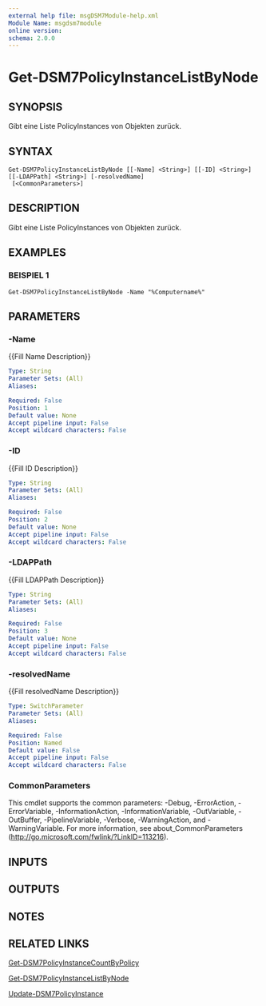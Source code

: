 ```yaml
---
external help file: msgDSM7Module-help.xml
Module Name: msgdsm7module
online version:
schema: 2.0.0
---
```


# Get-DSM7PolicyInstanceListByNode

## SYNOPSIS
Gibt eine Liste PolicyInstances von Objekten zurück.

## SYNTAX

```
Get-DSM7PolicyInstanceListByNode [[-Name] <String>] [[-ID] <String>] [[-LDAPPath] <String>] [-resolvedName]
 [<CommonParameters>]
```

## DESCRIPTION
Gibt eine Liste PolicyInstances von Objekten zurück.

## EXAMPLES

### BEISPIEL 1
```
Get-DSM7PolicyInstanceListByNode -Name "%Computername%"
```

## PARAMETERS

### -Name
{{Fill Name Description}}

```yaml
Type: String
Parameter Sets: (All)
Aliases:

Required: False
Position: 1
Default value: None
Accept pipeline input: False
Accept wildcard characters: False
```

### -ID
{{Fill ID Description}}

```yaml
Type: String
Parameter Sets: (All)
Aliases:

Required: False
Position: 2
Default value: None
Accept pipeline input: False
Accept wildcard characters: False
```

### -LDAPPath
{{Fill LDAPPath Description}}

```yaml
Type: String
Parameter Sets: (All)
Aliases:

Required: False
Position: 3
Default value: None
Accept pipeline input: False
Accept wildcard characters: False
```

### -resolvedName
{{Fill resolvedName Description}}

```yaml
Type: SwitchParameter
Parameter Sets: (All)
Aliases:

Required: False
Position: Named
Default value: False
Accept pipeline input: False
Accept wildcard characters: False
```

### CommonParameters
This cmdlet supports the common parameters: -Debug, -ErrorAction, -ErrorVariable, -InformationAction, -InformationVariable, -OutVariable, -OutBuffer, -PipelineVariable, -Verbose, -WarningAction, and -WarningVariable.
For more information, see about_CommonParameters (http://go.microsoft.com/fwlink/?LinkID=113216).

## INPUTS

## OUTPUTS

## NOTES

## RELATED LINKS

[Get-DSM7PolicyInstanceCountByPolicy]()

[Get-DSM7PolicyInstanceListByNode]()

[Update-DSM7PolicyInstance]()

